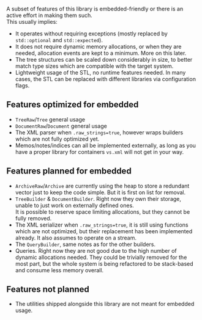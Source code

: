 A subset of features of this library is embedded-friendly or there is an active effort in making them such.  
This usually implies:

- It operates without requiring exceptions (mostly replaced by `std::optional` and `std::expected`).
- It does not require dynamic memory allocations, or when they are needed, allocation events are kept to a minimum. More on this later.
- The tree structures can be scaled down considerably in size, to better match type sizes which are compatible with the target system.
- Lightweight usage of the STL, no runtime features needed. In many cases, the STL can be replaced with different libraries via configuration flags.

## Features optimized for embedded
- `TreeRaw`/`Tree` general usage
- `DocumentRaw`/`Document` general usage
- The XML parser when `.raw_strings=true`, however wraps builders which are not fully optimized yet.
- Memos/notes/indices can all be implemented externally, as long as you have a proper library for containers `vs.xml` will not get in your way.

## Features planned for embedded
- `ArchiveRaw`/`Archive` are currently using the heap to store a redundant vector just to keep the code simple. But it is first on list for removal.
- `TreeBuilder` & `DocumentBuilder`. Right now they own their storage, unable to just work on externally defined ones.  
  It is possible to reserve space limiting allocations, but they cannot be fully removed.
- The XML serializer when `.raw_strings=true`, it is still using functions which are not optimized, but their replacement has been implemented already. It also assumes to operate on a stream.
- The `QueryBuilder`, same notes as for the other builders.
- Queries. Right now they are not good due to the high number of dynamic allocations needed. They could be trivially removed for the most part, but the whole system is being refactored to be stack-based and consume less memory overall.

## Features not planned
- The utilities shipped alongside this library are not meant for embedded usage.
